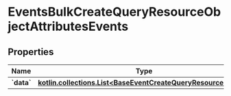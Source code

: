 
# EventsBulkCreateQueryResourceObjectAttributesEvents

## Properties
| Name | Type | Description | Notes |
| ------------ | ------------- | ------------- | ------------- |
| **&#x60;data&#x60;** | [**kotlin.collections.List&lt;BaseEventCreateQueryResourceObject&gt;**](BaseEventCreateQueryResourceObject.md) |  |  |



